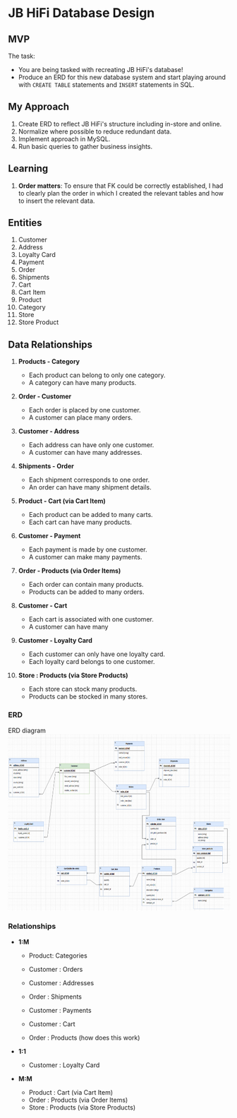 # JB HiFi Database Design 

## MVP

The task: 
- You are being tasked with recreating JB HiFi's database!
- Produce an ERD for this new database system and start playing around with `CREATE TABLE` statements and `INSERT` statements in SQL.

## My Approach

1. Create ERD to reflect JB HiFi's structure including in-store and online.
2. Normalize where possible to reduce redundant data.
3. Implement approach in MySQL.
4. Run basic queries to gather business insights.

## Learning
1. **Order matters**: To ensure that FK could be correctly established, I had to clearly plan the order in which I created the relevant tables and how to insert the relevant data.

## Entities
1. Customer
2. Address
3. Loyalty Card
4. Payment
5. Order
6. Shipments
7. Cart
8. Cart Item
9. Product
10. Category
11. Store
12. Store Product

## Data Relationships

1. **Products - Category**
    - Each product can belong to only one category.
    - A category can have many products.

2. **Order - Customer** 
    - Each order is placed by one customer.
    - A customer can place many orders.

3. **Customer - Address** 
   - Each address can have only one customer.
   - A customer can have many addresses.

4. **Shipments - Order** 
   - Each shipment corresponds to one order.
   - An order can have many shipment details.

5. **Product - Cart (via Cart Item)** 
   - Each product can be added to many carts.
   - Each cart can have many products.

6. **Customer - Payment**
   - Each payment is made by one customer.
   - A customer can make many payments.

7. **Order - Products (via Order Items)** 
   - Each order can contain many products.
   - Products can be added to many orders.

8. **Customer - Cart**
   - Each cart is associated with one customer.
   - A customer can have many

9. **Customer - Loyalty Card**
   - Each customer can only have one loyalty card.
   - Each loyalty card belongs to one customer.

10. **Store : Products (via Store Products)**
    - Each store can stock many products.
    - Products can be stocked in many stores.

### ERD


  <summary>ERD diagram</summary>
  <img src="./ERD.png" width="800" height="400">


### Relationships

- **1:M**
   - Product: Categories 
   - Customer : Orders
   - Customer : Addresses
   - Order : Shipments
   - Customer : Payments
   - Customer : Cart

   - Order : Products (how does this work)
   
- **1:1**
   - Customer : Loyalty Card

- **M:M**
  - Product : Cart (via Cart Item)
  - Order : Products (via Order Items)
  - Store : Products (via Store Products)

